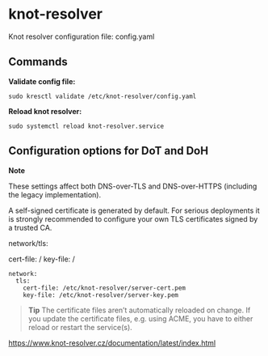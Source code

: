 # knot-resolver
Knot resolver configuration file: config.yaml

## Commands ##

**Validate config file:**
    
    sudo kresctl validate /etc/knot-resolver/config.yaml

**Reload knot resolver:**

    sudo systemctl reload knot-resolver.service

## Configuration options for DoT and DoH ##

**Note**

These settings affect both DNS-over-TLS and DNS-over-HTTPS (including the legacy implementation).

A self-signed certificate is generated by default. For serious deployments it is strongly recommended to configure your own TLS certificates signed by a trusted CA.

network/tls:

cert-file: /<path/>
key-file: /<path/>

    network:
      tls:
        cert-file: /etc/knot-resolver/server-cert.pem
        key-file: /etc/knot-resolver/server-key.pem

> **Tip**
> The certificate files aren’t automatically reloaded on change. If you update the certificate files, e.g. using ACME, you have to either reload or restart the service(s).


[^note]:
https://www.knot-resolver.cz/documentation/latest/index.html
